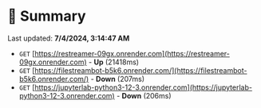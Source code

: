 # 📖 Summary
Last updated: **7/4/2024, 3:14:47 AM**

- `GET` [https://restreamer-09gx.onrender.com](https://restreamer-09gx.onrender.com) - **Up** (21418ms)
- `GET` [https://filestreambot-b5k6.onrender.com/](https://filestreambot-b5k6.onrender.com/) - **Down** (207ms)
- `GET` [https://jupyterlab-python3-12-3.onrender.com](https://jupyterlab-python3-12-3.onrender.com) - **Down** (206ms)
